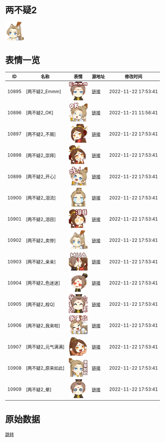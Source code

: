 # 两不疑2

<img src="./cover.png" height="60" alt="cover" />

# 表情一览

|ID|名称|表情|源地址|修改时间|
|----|----|----|----|----|
|10895|[两不疑2_Emmm]|<img src="./pic/010895_%5B两不疑2_Emmm%5D.png" height="60" alt="Emmm"/>|[链接](http://i0.hdslb.com/bfs/emote/8dbe53248ead5804975b3fbf8023e7c9cf42d6c4.png)|2022-11-22 17:53:41|
|10896|[两不疑2_OK]|<img src="./pic/010896_%5B两不疑2_OK%5D.png" height="60" alt="OK"/>|[链接](http://i0.hdslb.com/bfs/emote/3311b8d22c8f3dbe5e68aaeb338e3caff57de989.png)|2022-11-21 11:56:41|
|10897|[两不疑2_不屑]|<img src="./pic/010897_%5B两不疑2_不屑%5D.png" height="60" alt="不屑"/>|[链接](http://i0.hdslb.com/bfs/emote/f434c93804bdd7bbc1d54bdec8d007e1a7b2c684.png)|2022-11-22 17:53:41|
|10898|[两不疑2_崇拜]|<img src="./pic/010898_%5B两不疑2_崇拜%5D.png" height="60" alt="崇拜"/>|[链接](http://i0.hdslb.com/bfs/emote/e26e90a5bd68a5d290103987465f4dcd88ffc55c.png)|2022-11-22 17:53:41|
|10899|[两不疑2_开心]|<img src="./pic/010899_%5B两不疑2_开心%5D.png" height="60" alt="开心"/>|[链接](http://i0.hdslb.com/bfs/emote/d10af10ab2cbc32efbeed5489a283d7cb7d36f6b.png)|2022-11-22 17:53:41|
|10900|[两不疑2_泪流]|<img src="./pic/010900_%5B两不疑2_泪流%5D.png" height="60" alt="泪流"/>|[链接](http://i0.hdslb.com/bfs/emote/f3039484ec1498ea4a09bec1cae473d83774a0ff.png)|2022-11-22 17:53:41|
|10901|[两不疑2_泪目]|<img src="./pic/010901_%5B两不疑2_泪目%5D.png" height="60" alt="泪目"/>|[链接](http://i0.hdslb.com/bfs/emote/6813943a279dfd5a6ce5da05bfe7c71086bd45db.png)|2022-11-22 17:53:41|
|10902|[两不疑2_卖惨]|<img src="./pic/010902_%5B两不疑2_卖惨%5D.png" height="60" alt="卖惨"/>|[链接](http://i0.hdslb.com/bfs/emote/354d29732eb3be8f4bc194f776452b62355ea55a.png)|2022-11-22 17:53:41|
|10903|[两不疑2_亲亲]|<img src="./pic/010903_%5B两不疑2_亲亲%5D.png" height="60" alt="亲亲"/>|[链接](http://i0.hdslb.com/bfs/emote/6f9e64a65894e5809339646ecfff63fe6d9f1752.png)|2022-11-22 17:53:41|
|10904|[两不疑2_色迷迷]|<img src="./pic/010904_%5B两不疑2_色迷迷%5D.png" height="60" alt="色迷迷"/>|[链接](http://i0.hdslb.com/bfs/emote/42cfb8584caf009e4dab525a50f447ca445e9a54.png)|2022-11-22 17:53:41|
|10905|[两不疑2_栓Q]|<img src="./pic/010905_%5B两不疑2_栓Q%5D.png" height="60" alt="栓Q"/>|[链接](http://i0.hdslb.com/bfs/emote/306c72aac31dc928ccadf83f9b56071ce2851251.png)|2022-11-22 17:53:41|
|10906|[两不疑2_我来啦]|<img src="./pic/010906_%5B两不疑2_我来啦%5D.png" height="60" alt="我来啦"/>|[链接](http://i0.hdslb.com/bfs/emote/418880196203666cbf2312c859ce81a038cdfaa2.png)|2022-11-22 17:53:41|
|10907|[两不疑2_元气满满]|<img src="./pic/010907_%5B两不疑2_元气满满%5D.png" height="60" alt="元气满满"/>|[链接](http://i0.hdslb.com/bfs/emote/2df6a6fcd97f8404d0b7ee528c4c97219d55f70d.png)|2022-11-22 17:53:41|
|10908|[两不疑2_原来如此]|<img src="./pic/010908_%5B两不疑2_原来如此%5D.png" height="60" alt="原来如此"/>|[链接](http://i0.hdslb.com/bfs/emote/476ff5bfec1dd801489ec70c2be20638331a54f4.png)|2022-11-22 17:53:41|
|10909|[两不疑2_晕]|<img src="./pic/010909_%5B两不疑2_晕%5D.png" height="60" alt="晕"/>|[链接](http://i0.hdslb.com/bfs/emote/6823f2f4f7b9ba3f4b9250b3321e48e1c2263a21.png)|2022-11-22 17:53:41|

# 原始数据

[跳转](./raw.json)

